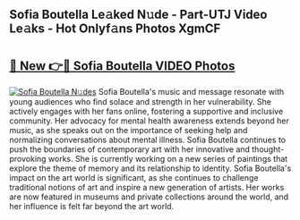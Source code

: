 ## Sofia Boutella Le𝚊ked N𝚞de - Part-UTJ Video Le𝚊ks - Hot Onlyf𝚊ns Photos XgmCF

# <h2><a href="http://ab22888.deff.icu/?id=Sofia+Boutella">🔗 New 👉🔴 Sofia Boutella VIDEO Photos</a></h2>

[![Sofia Boutella N𝚞des](https://i.imgur.com/rIISA9y.gif)](http://ab22888.deff.icu/?id=Sofia+Boutella)
Sofia Boutella's music and message resonate with young audiences who find solace and strength in her vulnerability. She actively engages with her fans online, fostering a supportive and inclusive community. Her advocacy for mental health awareness extends beyond her music, as she speaks out on the importance of seeking help and normalizing conversations about mental illness. Sofia Boutella continues to push the boundaries of contemporary art with her innovative and thought-provoking works. She is currently working on a new series of paintings that explore the theme of memory and its relationship to identity. Sofia Boutella's impact on the art world is significant, as she continues to challenge traditional notions of art and inspire a new generation of artists. Her works are now featured in museums and private collections around the world, and her influence is felt far beyond the art world.
